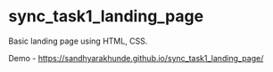 # sync_task1_landing_page

Basic landing page using HTML, CSS.

Demo - https://sandhyarakhunde.github.io/sync_task1_landing_page/
